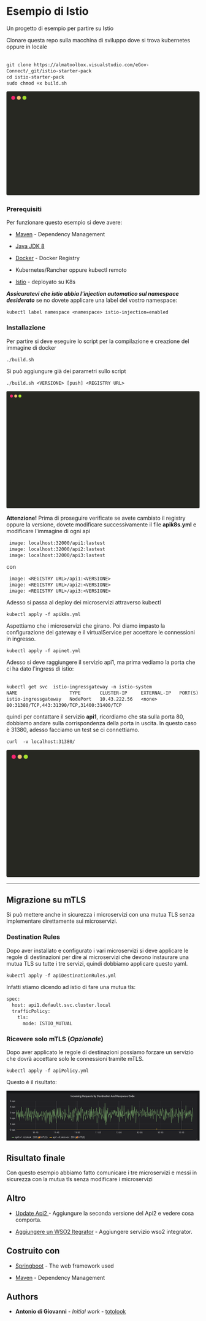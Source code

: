# Esempio di Istio



Un progetto di esempio per partire su Istio

Clonare questa repo sulla macchina di sviluppo dove si trova kubernetes oppure in locale



```

git clone https://almatoolbox.visualstudio.com/eGov-Connect/_git/istio-starter-pack
cd istio-starter-pack
sudo chmod +x build.sh

```
![](source_docs/step1.svg)


### Prerequisiti



Per funzionare questo esempio si deve avere:

*  [Maven](https://maven.apache.org/) - Dependency Management

- [Java JDK 8](https://www.oracle.com/technetwork/java/javase/downloads/jdk8-downloads-2133151.html)

- [Docker](https://docs.docker.com/install/linux/docker-ce) - Docker Registry

- Kubernetes/Rancher oppure kubectl remoto

- [Istio](https://istio.io/docs/setup/kubernetes/install/kubernetes/ ) - deployato su K8s

***Assicuratevi che istio abbia l'injection automatico sul namespace desiderato*** se no dovete applicare una label del vostro namespace:
```
kubectl label namespace <namespace> istio-injection=enabled
```



### Installazione

  Per partire si deve eseguire lo script per la compilazione e creazione del immagine di docker

```
./build.sh
```
Si può aggiungure già dei parametri sullo script
```
./build.sh <VERSIONE> [push] <REGISTRY URL>
```

![](source_docs/step3.svg)

**Attenzione!** Prima di proseguire verificate se avete cambiato il registry oppure la versione, dovete modificare successivamente il file **apik8s.yml** e modificare l'immagine di ogni api
```
 image: localhost:32000/api1:lastest
 image: localhost:32000/api2:lastest
 image: localhost:32000/api3:lastest
```
con
```
 image: <REGISTRY URL>/api1:<VERSIONE>
 image: <REGISTRY URL>/api2:<VERSIONE>
 image: <REGISTRY URL>/api3:<VERSIONE>
```




Adesso si passa al deploy dei microservizi attraverso kubectl
```
kubectl apply -f apik8s.yml
```

Aspettiamo che i microservizi che girano. Poi diamo impasto la configurazione del gateway e il virtualService per accettare le connessioni in ingresso.

```
kubectl apply -f apinet.yml
```



Adesso si deve raggiungere il servizio api1, ma prima vediamo la porta che ci ha dato l'ingress di istio:
```

kubectl get svc  istio-ingressgateway -n istio-system
NAME                   TYPE       CLUSTER-IP     EXTERNAL-IP   PORT(S)
istio-ingressgateway   NodePort   10.43.222.56   <none>        80:31380/TCP,443:31390/TCP,31400:31400/TCP

```
quindi per contattare il servizio **api1**, ricordiamo che sta sulla porta 80, dobbiamo andare sulla corrispondenza della porta in uscita.
In questo caso è 31380, adesso facciamo un test se ci connettiamo.
 ```
 curl  -v localhost:31380/
```
![](source_docs/connection.svg)

________________________________________________________________________________
## Migrazione su mTLS
Si può mettere anche in sicurezza i microservizi con una mutua TLS senza implementare direttamente sui microservizi.

### Destination Rules
Dopo aver installato e configurato i vari microservizi si deve applicare le regole di destinazioni per dire ai microservizi che devono instaurare una mutua TLS su tutte i tre servizi, quindi dobbiamo applicare questo yaml.
```
kubectl apply -f apiDestinationRules.yml
```

Infatti stiamo dicendo ad istio di fare una mutua tls:
```
spec:
  host: api1.default.svc.cluster.local
  trafficPolicy:
    tls:
      mode: ISTIO_MUTUAL
```
### Ricevere solo mTLS (*Opzionale*)
Dopo aver applicato le regole di destinazioni possiamo forzare un servizio che
dovrà accettare solo le connessioni tramite mTLS.
```
kubectl apply -f apiPolicy.yml
```
Questo è il risultato:

![mTLS](source_docs/mTLS.png)

## Risultato finale
Con questo esempio abbiamo fatto comunicare i tre microservizi e messi in sicurezza con la mutua tls senza modificare i microservizi



## Altro
* [Update Api2 ](doc/upgradeApi2.md) - Aggiungure la seconda versione del Api2 e vedere cosa comporta.
 
 * [Aggiungere un WSO2 Itegrator](wso2ei/wso2-esb.md) - Aggiungere servizio wso2 integrator.

## Costruito con



*  [Springboot](https://spring.io/projects/spring-boot) - The web framework used

*  [Maven](https://maven.apache.org/) - Dependency Management



## Authors



*  **Antonio di Giovanni** - *Initial work* - [totolook](https://github.com/totolook)
